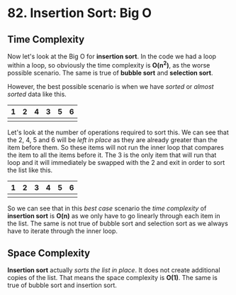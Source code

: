 # 82. Insertion Sort: Big O

## Time Complexity

Now let's look at the Big O for **insertion sort**. In the code we had a loop within a loop, so obviously the time complexity is **O(n<sup>2</sup>)**, as the worse possible scenario. The same is true of **bubble sort** and **selection sort**.

However, the best possible scenario is when we have *sorted* or *almost sorted* data like this.

| 1 | 2 | 4 | 3 | 5 | 6 |
|---|---|---|---|---|---|
|   |   |   |   |   |   |

Let's look at the number of operations required to sort this. We can see that the 2, 4, 5 and 6 will be *left in place* as they are already greater than the item before them. So these items will not run the inner loop that compares the item to all the items before it. The 3 is the only item that will run that loop and it will immediately be swapped with the 2 and exit in order to sort the list like this.

| 1 | 2 | 3 | 4 | 5 | 6 |
|---|---|---|---|---|---|
|   |   |   |   |   |   |

So we can see that in this *best case* scenario the *time complexity* of **insertion sort** is **O(n)** as we only have to go linearly through each item in the list. The same is not true of bubble sort and selection sort as we always have to iterate through the inner loop.

## Space Complexity

**Insertion sort** actually *sorts the list in place*. It does not create additional copies of the list. That means the space complexity is **O(1)**. The same is true of bubble sort and insertion sort.
